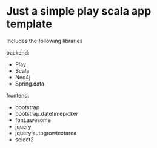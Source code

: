 Just a simple play scala app template
=====================================

Includes the following libraries

backend:
- Play
- Scala
- Neo4j
- Spring.data

frontend:
- bootstrap
- bootstrap.datetimepicker
- font.awesome
- jquery
- jquery.autogrowtextarea
- select2
